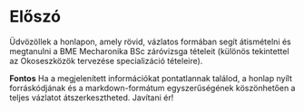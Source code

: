 # Előszó

Üdvözöllek a honlapon, amely rövid, vázlatos formában segít átismételni és megtanulni a BME Mecharonika BSc záróvizsga tételeit (különös tekintettel az Okoseszközök tervezése specializáció tételeire). 

**Fontos** Ha a megjelenített információkat pontatlannak találod, a honlap nyílt forráskódjának és a markdown-formátum egyszerűségének köszönhetően a teljes vázlatot átszerkesztheted. Javítani ér!
